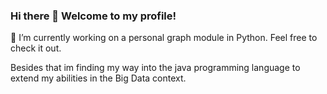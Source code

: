 ### Hi there 👋 Welcome to my profile!

🔭 I’m currently working on a personal graph module in Python.
Feel free to check it out.

Besides that im finding my way into the java programming language to extend my abilities in the Big Data context.



<!--
**metalluca/metalluca** is a ✨ _special_ ✨ repository because its `README.md` (this file) appears on your GitHub profile.

Here are some ideas to get you started:

- 🔭 I’m currently working on ...
- 🌱 I’m currently learning ...
- 👯 I’m looking to collaborate on ...
- 🤔 I’m looking for help with ...
- 💬 Ask me about ...
- 📫 How to reach me: ...
- 😄 Pronouns: ...
- ⚡ Fun fact: ...
-->
